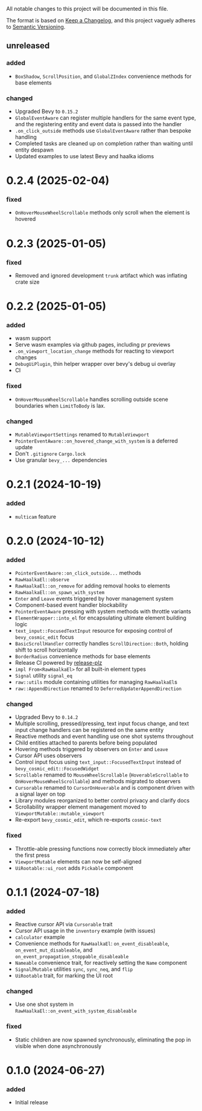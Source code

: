 All notable changes to this project will be documented in this file.

The format is based on [Keep a Changelog](https://keepachangelog.com/en/1.1.0/), and this project vaguely adheres to [Semantic Versioning](https://semver.org/spec/v2.0.0.html).

## unreleased

### added

- `BoxShadow`, `ScrollPosition`, and `GlobalZIndex` convenience methods for base elements

### changed

- Upgraded Bevy to `0.15.2`
- `GlobalEventAware` can register multiple handlers for the same event type, and the registering entity and event data is passed into the handler
- `.on_click_outside` methods use `GlobalEventAware` rather than bespoke handling
- Completed tasks are cleaned up on completion rather than waiting until entity despawn
- Updated examples to use latest Bevy and haalka idioms

# 0.2.4 (2025-02-04)

### fixed

- `OnHoverMouseWheelScrollable` methods only scroll when the element is hovered

# 0.2.3 (2025-01-05)

### fixed

- Removed and ignored development `trunk` artifact which was inflating crate size

# 0.2.2 (2025-01-05)

### added

- wasm support
- Serve wasm examples via github pages, including pr previews
- `.on_viewport_location_change` methods for reacting to viewport changes
- `DebugUiPlugin`, thin helper wrapper over bevy's debug ui overlay
- CI

### fixed

- `OnHoverMouseWheelScrollable` handles scrolling outside scene boundaries when `LimitToBody` is lax.

### changed

- `MutableViewportSettings` renamed to `MutableViewport`
- `PointerEventAware::on_hovered_change_with_system` is a deferred update
- Don't `.gitignore` `Cargo.lock`
- Use granular `bevy_...` dependencies

# 0.2.1 (2024-10-19)

### added

- `multicam` feature

# 0.2.0 (2024-10-12)

### added

- `PointerEventAware::on_click_outside...` methods
- `RawHaalkaEl::observe`
- `RawHaalkaEl::on_remove` for adding removal hooks to elements
- `RawHaalkaEl::on_spawn_with_system`
- `Enter` and `Leave` events triggered by hover management system
- Component-based event handler blockability
- `PointerEventAware` pressing with system methods with throttle variants
- `ElementWrapper::into_el` for encapsulating ultimate element building logic
- `text_input::FocusedTextInput` resource for exposing control of `bevy_cosmic_edit` focus
- `BasicScrollHandler` correctly handles `ScrollDirection::Both`, holding shift to scroll horizontally
- `BorderRadius` convenience methods for base elements
- Release CI powered by [release-plz](https://github.com/MarcoIeni/release-plz)
- `impl From<RawHaalkaEl>` for all built-in element types
- `Signal` utility `signal_eq`
- `raw::utils` module containing utilities for managing `RawHaalkaEl`s
- `raw::AppendDirection` renamed to `DeferredUpdaterAppendDirection`

### changed

- Upgraded Bevy to `0.14.2`
- Multiple scrolling, pressed/pressing, text input focus change, and text input change handlers can be registered on the same entity
- Reactive methods and event handling use one shot systems throughout
- Child entities attached to parents before being populated
- Hovering methods triggered by observers on `Enter` and `Leave`
- Cursor API uses observers
- Control input focus using `text_input::FocusedTextInput` instead of `bevy_cosmic_edit::FocusedWidget`
- `Scrollable` renamed to `MouseWheelScrollable` (`HoverableScrollable` to `OnHoverMouseWheelScrollable`) and methods migrated to observers
- `Cursorable` renamed to `CursorOnHoverable` and is component driven with a signal layer on top
- Library modules reorganized to better control privacy and clarify docs
- Scrollability wrapper element management moved to `ViewportMutable::mutable_viewport`
- Re-export `bevy_cosmic_edit`, which re-exports `cosmic-text`

### fixed

- Throttle-able pressing functions now correctly block immediately after the first press
- `ViewportMutable` elements can now be self-aligned
- `UiRootable::ui_root` adds `Pickable` component

# 0.1.1 (2024-07-18)

### added

- Reactive cursor API via `Cursorable` trait
- Cursor API usage in the `inventory` example (with issues)
- `calculator` example
- Convenience methods for `RawHaalkaEl`: `on_event_disableable`, `on_event_mut_disableable`, and `on_event_propagation_stoppable_disableable`
- `Nameable` convenience trait, for reactively setting the `Name` component
- `Signal`/`Mutable` utilities `sync`, `sync_neq`, and `flip`
- `UiRootable` trait, for marking the UI root

### changed
- Use one shot system in `RawHaalkaEl::on_event_with_system_disableable`

### fixed
- Static children are now spawned synchronously, eliminating the pop in visible when done asynchronously

# 0.1.0 (2024-06-27)

### added

- Initial release

